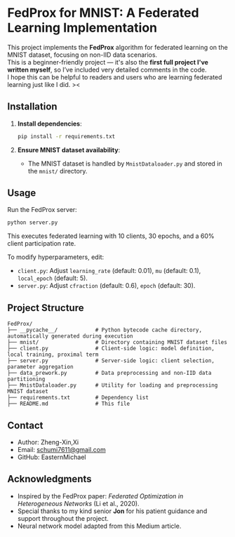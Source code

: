 # FedProx for MNIST: A Federated Learning Implementation

This project implements the **FedProx** algorithm for federated learning on the MNIST dataset, focusing on non-IID data scenarios.  
This is a beginner-friendly project — it's also the **first full project I've written myself**, so I’ve included very detailed comments in the code.  
I hope this can be helpful to readers and users who are learning federated learning just like I did. ><  

## Installation

1. **Install dependencies**:

   ```bash
   pip install -r requirements.txt
   ```

2. **Ensure MNIST dataset availability**:

   - The MNIST dataset is handled by `MnistDataloader.py` and stored in the `mnist/` directory.

## Usage

Run the FedProx server:

```bash
python server.py
```

This executes federated learning with 10 clients, 30 epochs, and a 60% client participation rate.

To modify hyperparameters, edit:

- `client.py`: Adjust `learning_rate` (default: 0.01), `mu` (default: 0.1), `local_epoch` (default: 5).
- `server.py`: Adjust `cfraction` (default: 0.6), `epoch` (default: 30).

## Project Structure

```
FedProx/
├── __pycache__/            # Python bytecode cache directory, automatically generated during execution
├── mnist/                  # Directory containing MNIST dataset files
├── client.py               # Client-side logic: model definition, local training, proximal term
├── server.py               # Server-side logic: client selection, parameter aggregation
├── data_prework.py         # Data preprocessing and non-IID data partitioning
├── MnistDataloader.py      # Utility for loading and preprocessing MNIST dataset
├── requirements.txt        # Dependency list
├── README.md               # This file
```

## Contact

- Author: Zheng-Xin,Xi
- Email: schumi7611@gmail.com
- GitHub: EasternMichael

## Acknowledgments

- Inspired by the FedProx paper: *Federated Optimization in Heterogeneous Networks* (Li et al., 2020).
- Special thanks to my kind senior **Jon** for his patient guidance and support throughout the project.
- Neural network model adapted from this Medium article.
